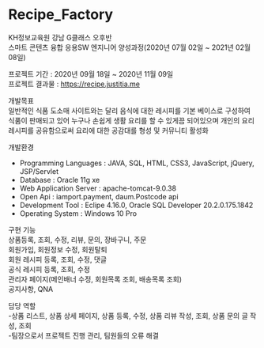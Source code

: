 # Recipe_Factory
KH정보교육원 강남 G클래스 오후반<br>
스마트 콘텐츠 융합 응용SW 엔지니어 양성과정(2020년 07월 02일 ~ 2021년 02월 08일)<br>

프로젝트 기간 : 2020년 09월 18일 ~ 2020년 11월 09일<br>
프로젝트 결과물 : https://recipe.justitia.me

개발목표<br>
일반적인 식품 도소매 사이트와는 달리 음식에 대한 레시피를 기본 베이스로 구성하여 식품이 판매되고 있어 누구나 손쉽게 생활 요리를 할 수 있게끔 되어있으며 개인의 요리 레시피를 공유함으로써 요리에 대한 공감대를 형성 및 커뮤니티 활성화

개발환경
<ul>
  <li>Programming Languages : JAVA, SQL, HTML, CSS3, JavaScript, jQuery, JSP/Servlet</li>
  <li>Database : Oracle 11g xe</li>
  <li>Web Application Server : apache-tomcat-9.0.38</li>
  <li>Open Api : iamport.payment, daum.Postcode api</li>
  <li>Development Tool : Eclipe 4.16.0, Oracle SQL Developer 20.2.0.175.1842</li>
  <li>Operating System : Windows 10 Pro</li>
</ul>

구현 기능<br>
상품등록, 조회, 수정, 리뷰, 문의, 장바구니, 주문<br>
회원가입, 회원정보 수정, 회원탈퇴<br>
회원 레시피 등록, 조회, 수정, 댓글<br>
공식 레시피 등록, 조회, 수정<br>
관리자 페이지(메인배너 수정, 회원목록 조회, 배송목록 조회)<br>
공지사항, QNA

담당 역할<br>
-상품 리스트, 상품 상세 페이지, 상품 등록, 수정, 상품 리뷰 작성, 조회, 상품 문의 글 작성, 조회<br>
-팀장으로서 프로젝트 진행 관리, 팀원들의 오류 해결
